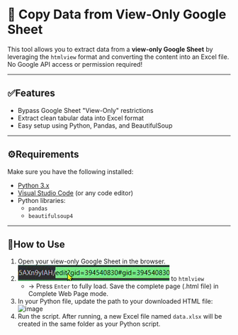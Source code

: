 # 📄 Copy Data from View-Only Google Sheet

This tool allows you to extract data from a **view-only Google Sheet** by leveraging the `htmlview` format and converting the content into an Excel file.  
No Google API access or permission required!

---

## ✅Features

- Bypass Google Sheet "View-Only" restrictions
- Extract clean tabular data into Excel format
- Easy setup using Python, Pandas, and BeautifulSoup

---

## ⚙️Requirements

Make sure you have the following installed:

- [Python 3.x](https://www.python.org/)
- [Visual Studio Code](https://code.visualstudio.com/) (or any code editor)
- Python libraries:
  - `pandas`
  - `beautifulsoup4`
---
## 🚀How to Use
1. Open your view-only Google Sheet in the browser.
2. ![Change the URL](https://github.com/just-a-dummy/copy-only-view-ggsheet/blob/18d359a3bb055ae6f5ddc678bd9e3bf59b14d409/vid%20(1).gif) to `htmlview`
   - → Press `Enter` to fully load. Save the complete page (.html file) in Complete Web Page mode.
3. In your Python file, update the path to your downloaded HTML file: <img width="390" height="30" alt="image" src="https://github.com/user-attachments/assets/2e41b770-d3f6-4269-9743-a5385f84b2e4" />
4. Run the script. After running, a new Excel file named `data.xlsx` will be created in the same folder as your Python script.



